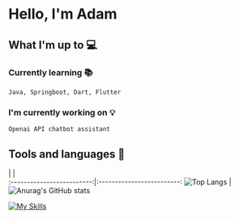 # Hello, I'm Adam

## What I'm up to :computer:
### Currently learning :books:
`Java, Springboot, Dart, Flutter`
### I'm currently working on :bulb:
`Openai API chatbot assistant`

## Tools and languages  :wrench:


|              |   
:-------------------------:|:-------------------------:
 ![Top Langs](https://github-readme-stats.vercel.app/api/top-langs/?username=niebieskiczlowiek&size_weight=0.5&count_weight=0.5&theme=cobalt)  |  ![Anurag's GitHub stats](https://github-readme-stats.vercel.app/api?username=niebieskiczlowiek&show_icons=true&theme=cobalt)

[![My Skills](https://skillicons.dev/icons?i=css,html,react,docker,figma,git,java,js,linux,notion,nodejs,php,py,ts,vscode,flutter&perline=8)](https://skillicons.dev)
